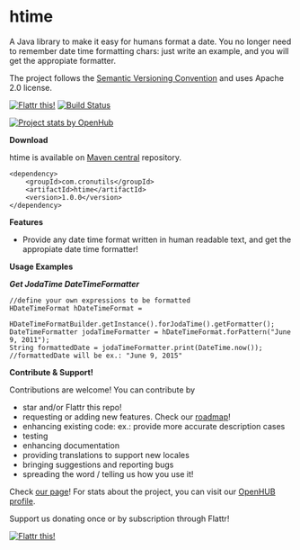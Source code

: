 htime
===========
A Java library to make it easy for humans format a date. You no longer need to remember date time formatting chars: just write an example, and you will get the appropiate formatter. 

The project follows the [Semantic Versioning Convention](http://semver.org/) and uses Apache 2.0 license.

[![Flattr this!](https://api.flattr.com/button/flattr-badge-large.png)](https://flattr.com/submit/auto?user_id=jmrozanec&url=https://github.com/jmrozanec/htime)
[![Build Status](https://travis-ci.org/jmrozanec/htime.png?branch=master)](https://travis-ci.org/jmrozanec/htime)

[![Project stats by OpenHub](https://www.openhub.net/p/htime/widgets/project_thin_badge.gif)](https://www.openhub.net/p/htime/)

**Download**

htime is available on [Maven central](http://search.maven.org/#search%7Cga%7C1%7Cg%3A%22com.cronutils%22) repository.

    <dependency>
        <groupId>com.cronutils</groupId>
        <artifactId>htime</artifactId>
        <version>1.0.0</version>
    </dependency>


**Features**

 * Provide any date time format written in human readable text, and get the appropiate date time formatter!

**Usage Examples**

***Get JodaTime DateTimeFormatter***

    //define your own expressions to be formatted
    HDateTimeFormat hDateTimeFormat =
            HDateTimeFormatBuilder.getInstance().forJodaTime().getFormatter();
    DateTimeFormatter jodaTimeFormatter = hDateTimeFormat.forPattern("June 9, 2011");
    String formattedDate = jodaTimeFormatter.print(DateTime.now());
    //formattedDate will be ex.: "June 9, 2015"


**Contribute & Support!**

Contributions are welcome! You can contribute by
 * star and/or Flattr this repo!
 * requesting or adding new features. Check our [roadmap](https://github.com/jmrozanec/htime/wiki/Roadmap)!
 * enhancing existing code: ex.: provide more accurate description cases
 * testing
 * enhancing documentation
 * providing translations to support new locales
 * bringing suggestions and reporting bugs
 * spreading the word / telling us how you use it!


Check [our page](http://cronutils.com)! For stats about the project, you can visit our [OpenHUB profile](https://www.openhub.net/p/htime).

Support us donating once or by subscription through Flattr!

[![Flattr this!](https://api.flattr.com/button/flattr-badge-large.png)](https://flattr.com/submit/auto?user_id=jmrozanec&url=https://github.com/jmrozanec/htime)
